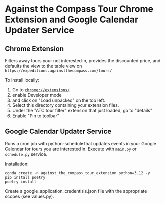 # Against the Compass Tour Chrome Extension and Google Calendar Updater Service

## Chrome Extension
Filters away tours your not interested in, provides the discounted price, and defaults the view to the table view on `https://expeditions.againstthecompass.com/tours/`

To install locally: 

1. Go to [`chrome://extensions/`](chrome://extensions/)
2. enable Developer mode
3. and click on "Load unpacked" on the top left.
4. Select this directory containing your extension files.
5. Under the "ATC tour filter" extension that just loaded, go to "details"
6. Enable "Pin to toolbar"

## Google Calendar Updater Service
Runs a cron job with python-schedule that updates events in your Google Calendar for tours you are interested in. Execute with `main.py` or `schedule.py` service.

Installation:
```
conda create -n against_the_compass_tour_extension python=3.12 -y
pip install poetry
poetry install
```

Create a google_application_credentials.json file with the appropriate scopes (see values.py).
